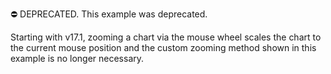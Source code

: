 
⛔ DEPRECATED. This example was deprecated. 

Starting with v17.1, zooming a chart via the mouse wheel scales the chart to the current mouse position and the custom zooming method shown in this example is no longer necessary.



